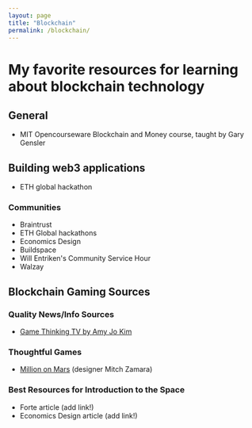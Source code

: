 ```yaml
---
layout: page
title: "Blockchain"
permalink: /blockchain/
---
```


# My favorite resources for learning about blockchain technology

## General
- MIT Opencourseware Blockchain and Money course, taught by Gary Gensler


## Building web3 applications
- ETH global hackathon

### Communities
- Braintrust
- ETH Global hackathons
- Economics Design
- Buildspace
- Will Entriken's Community Service Hour
- Walzay


## Blockchain Gaming Sources

### Quality News/Info Sources
- [Game Thinking TV by Amy Jo Kim](https://www.youtube.com/c/GameThinkingTV/)

### Thoughtful Games
- [Million on Mars](milliononmars.gio) (designer Mitch Zamara)


### Best Resources for Introduction to the Space
- Forte article (add link!)
- Economics Design article (add link!)
